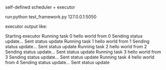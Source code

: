 self-defined scheduler + executor

run:python test_framework.py 127.0.0.1:5050

executor output like:

Starting executor
Running task 0
hello world from 0
Sending status update...
Sent status update
Running task 1
hello world from 1
Sending status update...
Sent status update
Running task 2
hello world from 2
Sending status update...
Sent status update
Running task 3
hello world from 3
Sending status update...
Sent status update
Running task 4
hello world from 4
Sending status update...
Sent status update


